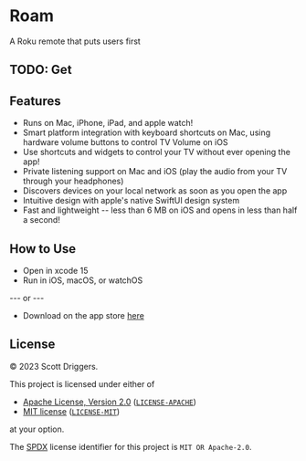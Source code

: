 # Roam

A Roku remote that puts users first

## TODO: Get 

## Features

- Runs on Mac, iPhone, iPad, and apple watch!
- Smart platform integration with keyboard shortcuts on Mac, using hardware volume buttons to control TV Volume on iOS
- Use shortcuts and widgets to control your TV without ever opening the app!
- Private listening support on Mac and iOS (play the audio from your TV through your headphones)
- Discovers devices on your local network as soon as you open the app
- Intuitive design with apple's native SwiftUI design system
- Fast and lightweight -- less than 6 MB on iOS and opens in less than half a second!

## How to Use

- Open in xcode 15
- Run in iOS, macOS, or watchOS

--- or ---

- Download on the app store [here](https://apps.apple.com/us/app/roam/6469834197)

## License

&copy; 2023 Scott Driggers.

This project is licensed under either of

- [Apache License, Version 2.0](https://www.apache.org/licenses/LICENSE-2.0) ([`LICENSE-APACHE`](LICENSE-APACHE))
- [MIT license](https://opensource.org/licenses/MIT) ([`LICENSE-MIT`](LICENSE-MIT))

at your option.

The [SPDX](https://spdx.dev) license identifier for this project is `MIT OR Apache-2.0`.

